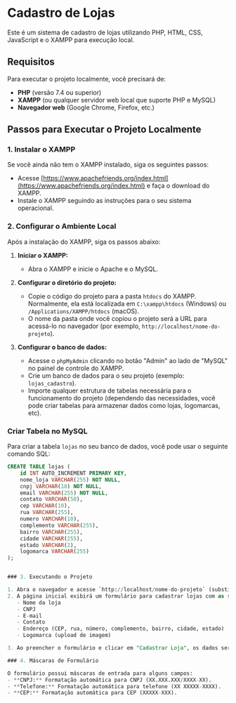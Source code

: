 # Cadastro de Lojas

Este é um sistema de cadastro de lojas utilizando PHP, HTML, CSS, JavaScript e o XAMPP para execução local.

## Requisitos

Para executar o projeto localmente, você precisará de:

- **PHP** (versão 7.4 ou superior)
- **XAMPP** (ou qualquer servidor web local que suporte PHP e MySQL)
- **Navegador web** (Google Chrome, Firefox, etc.)

## Passos para Executar o Projeto Localmente

### 1. Instalar o XAMPP

Se você ainda não tem o XAMPP instalado, siga os seguintes passos:

- Acesse [https://www.apachefriends.org/index.html](https://www.apachefriends.org/index.html) e faça o download do XAMPP.
- Instale o XAMPP seguindo as instruções para o seu sistema operacional.

### 2. Configurar o Ambiente Local

Após a instalação do XAMPP, siga os passos abaixo:

1. **Iniciar o XAMPP:**
   - Abra o XAMPP e inicie o Apache e o MySQL.
   
2. **Configurar o diretório do projeto:**
   - Copie o código do projeto para a pasta `htdocs` do XAMPP. Normalmente, ela está localizada em `C:\xampp\htdocs` (Windows) ou `/Applications/XAMPP/htdocs` (macOS).
   - O nome da pasta onde você copiou o projeto será a URL para acessá-lo no navegador (por exemplo, `http://localhost/nome-do-projeto`).

3. **Configurar o banco de dados:**
   - Acesse o `phpMyAdmin` clicando no botão "Admin" ao lado de "MySQL" no painel de controle do XAMPP.
   - Crie um banco de dados para o seu projeto (exemplo: `lojas_cadastro`).
   - Importe qualquer estrutura de tabelas necessária para o funcionamento do projeto (dependendo das necessidades, você pode criar tabelas para armazenar dados como lojas, logomarcas, etc).
   
### Criar Tabela no MySQL

Para criar a tabela `lojas` no seu banco de dados, você pode usar o seguinte comando SQL:

```sql
CREATE TABLE lojas (
    id INT AUTO_INCREMENT PRIMARY KEY,
    nome_loja VARCHAR(255) NOT NULL,
    cnpj VARCHAR(18) NOT NULL,
    email VARCHAR(255) NOT NULL,
    contato VARCHAR(50),
    cep VARCHAR(10),
    rua VARCHAR(255),
    numero VARCHAR(10),
    complemento VARCHAR(255),
    bairro VARCHAR(255),
    cidade VARCHAR(255),
    estado VARCHAR(2),
    logomarca VARCHAR(255)
);


### 3. Executando o Projeto

1. Abra o navegador e acesse `http://localhost/nome-do-projeto` (substitua `nome-do-projeto` pelo nome da pasta onde você salvou o código).
2. A página inicial exibirá um formulário para cadastrar lojas com as seguintes informações:
   - Nome da loja
   - CNPJ
   - E-mail
   - Contato
   - Endereço (CEP, rua, número, complemento, bairro, cidade, estado)
   - Logomarca (upload de imagem)

3. Ao preencher o formulário e clicar em "Cadastrar Loja", os dados serão enviados para o arquivo `processar_formulario.php`, que pode ser configurado para processar e salvar os dados no banco de dados.

### 4. Máscaras de Formulário

O formulário possui máscaras de entrada para alguns campos:
- **CNPJ:** Formatação automática para CNPJ (XX.XXX.XXX/XXXX-XX).
- **Telefone:** Formatação automática para telefone (XX XXXXX-XXXX).
- **CEP:** Formatação automática para CEP (XXXXX-XXX).
